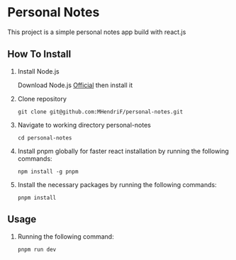 # Personal Notes

This project is a simple personal notes app build with react.js

## How To Install

1. Install Node.js

    Download Node.js [Official](https://nodejs.org/en/download) then install it

2. Clone repository

    ```shell
    git clone git@github.com:MHendriF/personal-notes.git
    ```

3. Navigate to working directory personal-notes

    ```shell
    cd personal-notes
    ```

4. Install pnpm globally for faster react installation by running the following commands:

    ```shell
    npm install -g pnpm
    ```

5. Install the necessary packages by running the following commands:

    ```shell
    pnpm install
    ```

## Usage

1. Running the following command:

    ```shell
    pnpm run dev
    ```
